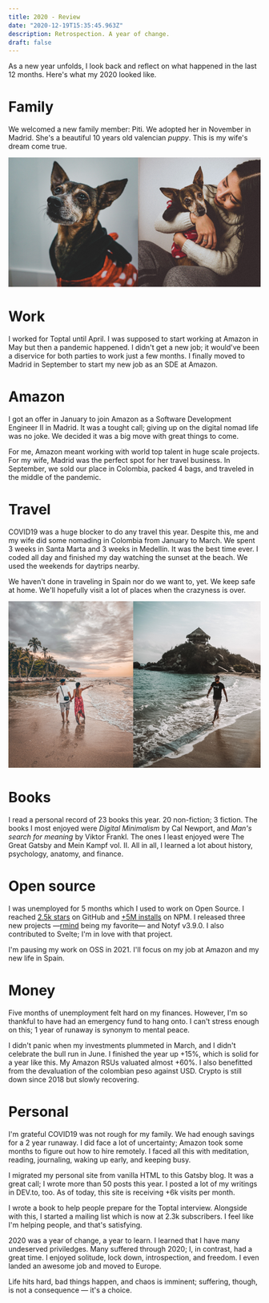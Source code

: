 ```yaml
---
title: 2020 - Review
date: "2020-12-19T15:35:45.963Z"
description: Retrospection. A year of change.
draft: false
---
```


As a new year unfolds, I look back and reflect on what happened in the last 12 months. Here's what my 2020 looked like.

# Family

We welcomed a new family member: Piti. We adopted her in November in Madrid. She's a beautiful 10 years old valencian *puppy*. This is my wife's dream come true.

![piti-family](piti-family.png)

# Work

I worked for Toptal until April. I was supposed to start working at Amazon in May but then a pandemic happened. I didn't get a new job; it would've been a diservice for both parties to work just a few months. I finally moved to Madrid in September to start my new job as an SDE at Amazon.

# Amazon

I got an offer in January to join Amazon as a Software Development Engineer II in Madrid. It was a tought call; giving up on the digital nomad life was no joke. We decided it was a big move with great things to come.

For me, Amazon meant working with world top talent in huge scale projects. For my wife, Madrid was the perfect spot for her travel business. In September, we sold our place in Colombia, packed 4 bags, and traveled in the middle of the pandemic.

# Travel

COVID19 was a huge blocker to do any travel this year. Despite this, me and my wife did some nomading in Colombia from January to March. We spent 3 weeks in Santa Marta and 3 weeks in Medellín. It was the best time ever. I coded all day and finished my day watching the sunset at the beach. We used the weekends for daytrips nearby.

We haven't done in traveling in Spain nor do we want to, yet. We keep safe at home. We'll hopefully visit a lot of places when the crazyness is over.

![santamarta](santamarta.png)

# Books

I read a personal record of 23 books this year. 20 non-fiction; 3 fiction. The books I most enjoyed were *Digital Minimalism* by Cal Newport, and *Man's search for meaning* by Viktor Frankl. The ones I least enjoyed were The Great Gatsby and Mein Kampf vol. II. All in all, I learned a lot about history, psychology, anatomy, and finance.

# Open source

I was unemployed for 5 months which I used to work on Open Source. I reached [2.5k stars](https://github.com/caroso1222/) on GitHub and [+5M installs](https://www.npmjs.com/package/notyf) on NPM. I released three new projects —[rmind](https://github.com/caroso1222/rmind) being my favorite— and Notyf v3.9.0. I also contributed to Svelte; I'm in love with that project.

I'm pausing my work on OSS in 2021. I'll focus on my job at Amazon and my new life in Spain.

# Money

Five months of unemployment felt hard on my finances. However, I'm so thankful to have had an emergency fund to hang onto. I can't stress enough on this; 1 year of runaway is synonym to mental peace.

I didn't panic when my investments plummeted in March, and I didn't celebrate the bull run in June. I finished the year up +15%, which is solid for a year like this. My Amazon RSUs valuated almost +60%. I also benefitted from the devaluation of the colombian peso against USD. Crypto is still down since 2018 but slowly recovering.

# Personal

I'm grateful COVID19 was not rough for my family. We had enough savings for a 2 year runaway. I did face a lot of uncertainty; Amazon took some months to figure out how to hire remotely. I faced all this with meditation, reading, journaling, waking up early, and keeping busy.

I migrated my personal site from vanilla HTML to this Gatsby blog. It was a great call; I wrote more than 50 posts this year. I posted a lot of my writings in DEV.to, too. As of today, this site is receiving +6k visits per month.

I wrote a book to help people prepare for the Toptal interview. Alongside with this, I started a mailing list which is now at 2.3k subscribers. I feel like I'm helping people, and that's satisfying.

<div class="divider"> </div>

2020 was a year of change, a year to learn. I learned that I have many undeserved priviledges. Many suffered through 2020; I, in contrast, had a great time. I enjoyed solitude, lock down, introspection, and freedom. I even landed an awesome job and moved to Europe.

Life hits hard, bad things happen, and chaos is imminent; suffering, though, is not a consequence — it's a choice.


